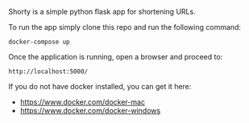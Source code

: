 Shorty is a simple python flask app for shortening URLs.

To run the app simply clone this repo and run the following command:

`docker-compose up`

Once the application is running, open a browser and proceed to:

`http://localhost:5000/`

If you do not have docker installed, you can get it here:

- https://www.docker.com/docker-mac
- https://www.docker.com/docker-windows